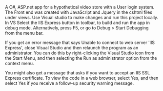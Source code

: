 A C#, ASP.net app for a hypothetical video store with a User login system.
The Front end was created with JavaScript and Jquery in the cshtml files under views.
Use Visual studio to make changes and run this project locally.
In VS Select the IIS Express button in toolbar, to build and run the app in debug mode. Alternatively, press F5, or go to Debug > Start Debugging from the menu bar.

If you get an error message that says Unable to connect to web server 'IIS Express', close Visual Studio and then relaunch the program as an administrator. You can do this by right-clicking the Visual Studio icon from the Start Menu, and then selecting the Run as administrator option from the context menu.

You might also get a message that asks if you want to accept an IIS SSL Express certificate. To view the code in a web browser, select Yes, and then select Yes if you receive a follow-up security warning message.
